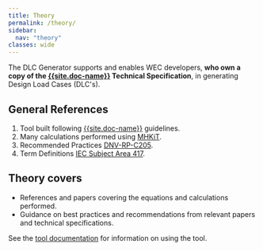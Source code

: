 ```yaml
---
title: Theory
permalink: /theory/
sidebar:
  nav: "theory"
classes: wide
---
```



The DLC Generator supports and enables WEC developers, **who own a copy of the [{{site.doc-name}}]({{site.doc-link}}) Technical Specification**, in generating Design Load Cases (DLC's).

## General References

1. Tool built following [{{site.doc-name}}]({{site.doc-link}}) guidelines.
2. Many calculations performed using [MHKiT](https://mhkit-software.github.io/MHKiT/index.html).
3. Recommended Practices [DNV-RP-C205](https://www.dnv.com/oilgas/download/dnv-rp-c205-environmental-conditions-and-environmental-loads.html).
4. Term Definitions [IEC Subject Area 417](https://www.electropedia.org/iev/iev.nsf/index?openform&part=417).


## Theory covers

- References and papers covering the equations and calculations performed.
- Guidance on best practices and recommendations from relevant papers and technical specifications.

See the [tool documentation]({{site.url}}/documentation/) for information on using the tool.



